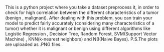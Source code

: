This is a python project where you take a dataset preprocess it, in order to check for high correlation between the different characteristics of a tumor (benign , malignant). After dealing with this problem, you can train your model to predict fairly accurately (considering many characteristics of a tumor) whether it is malignant or benign using different algorithms like Logistic Regression , Decision Tree, Random Forest, SVM(Support Vector Machine) , KNN(k-nearest neighbors) and NB(Naive Bayes). P.S.The plots are uploaded as .PNG files.
